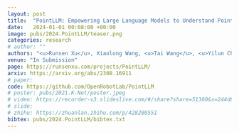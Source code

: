 ```yaml
---
layout: post
title:  "PointLLM: Empowering Large Language Models to Understand Point Clouds"
date:   2024-01-01 00:08:00 +00:00
image: pubs/2024.PointLLM/teaser.png
categories: research
# author: ""
authors: "<u>Runsen Xu</u>, Xiaolong Wang, <u>Tai Wang</u>, <u>Yilun Chen</u>, <strong>Jiangmiao Pang</strong><sup>&dagger;</sup>, Dahua Lin"
venue: "In Submission"
page: https://runsenxu.com/projects/PointLLM/
arxiv: https://arxiv.org/abs/2308.16911
# paper: 
code: https://github.com/OpenRobotLab/PointLLM
# poster: pubs/2021.K-Net/poster.jpeg
# video: https://recorder-v3.slideslive.com/#/share?share=51360&s=244d89a2-1418-4fd5-89fe-dc9616fc6efd
# slide:
# zhihu: https://zhuanlan.zhihu.com/p/428280551
bibtex: pubs/2024.PointLLM/bibtex.txt
---
```

